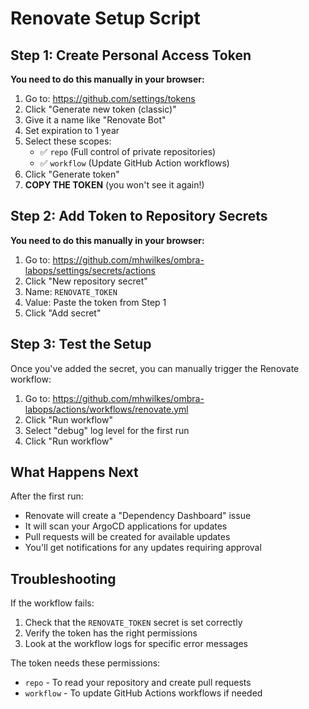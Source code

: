 # Renovate Setup Script

## Step 1: Create Personal Access Token

**You need to do this manually in your browser:**

1. Go to: https://github.com/settings/tokens
2. Click "Generate new token (classic)"
3. Give it a name like "Renovate Bot"
4. Set expiration to 1 year
5. Select these scopes:
   - ✅ `repo` (Full control of private repositories)
   - ✅ `workflow` (Update GitHub Action workflows)
6. Click "Generate token"
7. **COPY THE TOKEN** (you won't see it again!)

## Step 2: Add Token to Repository Secrets

**You need to do this manually in your browser:**

1. Go to: https://github.com/mhwilkes/ombra-labops/settings/secrets/actions
2. Click "New repository secret"
3. Name: `RENOVATE_TOKEN`
4. Value: Paste the token from Step 1
5. Click "Add secret"

## Step 3: Test the Setup

Once you've added the secret, you can manually trigger the Renovate workflow:

1. Go to: https://github.com/mhwilkes/ombra-labops/actions/workflows/renovate.yml
2. Click "Run workflow"
3. Select "debug" log level for the first run
4. Click "Run workflow"

## What Happens Next

After the first run:
- Renovate will create a "Dependency Dashboard" issue
- It will scan your ArgoCD applications for updates
- Pull requests will be created for available updates
- You'll get notifications for any updates requiring approval

## Troubleshooting

If the workflow fails:
1. Check that the `RENOVATE_TOKEN` secret is set correctly
2. Verify the token has the right permissions
3. Look at the workflow logs for specific error messages

The token needs these permissions:
- `repo` - To read your repository and create pull requests
- `workflow` - To update GitHub Actions workflows if needed
